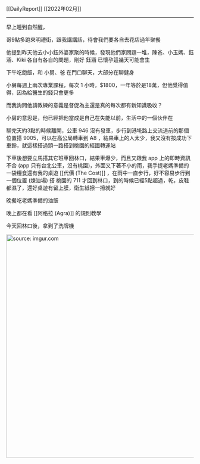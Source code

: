 [[DailyReport]]
[[2022年02月]]

---

早上睡到自然醒，

哥9點多跑來明禮街，跟我講講話，待會我們要各自去花店過年聚餐

他提到昨天他去小小鈺外婆家聚的時候，發現他們家問題一堆，陳爸、小玉媽、鈺涵、Kiki 各自有各自的問題，剛好 鈺涵 已懷孕這幾天可能會生

下午吃飽飯，和 小舅、爸 在門口聊天，大部分在聊健身

小舅每週上兩次專業課程，每次 1 小時，$1800，一年等於是18萬，但他覺得值得，因為給醫生的錢只會更多

而我詢問他請教練的意義是督促為主還是真的每次都有新知識吸收？

小舅的意思是，他已經把他當成是自己在失能以前，生活中的一個伙伴在

聊完天約3點的時候離開，公車 946 沒有發車，步行到港墘路上交流道前的那個位置搭 9005，可以在高公局轉車到 A8 ，結果車上的人太少，我又沒有按成功下車鈴，就這樣搭過頭一路搭到桃園的經國轉運站

下車後想要立馬搭其它班車回林口，結果車爆少，而且又跟我 app 上的即時資訊不合 (app 只有台北公車，沒有桃園)，外面又下著不小的雨，我手提老媽準備的一袋糧食還有我的桌遊 [[代價 (The Cost)]] ，在雨中一直步行，好不容易步行到一個位置 (煉油場) 搭 桃園的 711 才回到林口，到的時候已經5點超過，乾，皮鞋都濕了，還好桌遊有留上膜，衛生紙擦一擦就好

晚餐吃老媽準備的油飯

晚上都在看 [[阿格拉 (Agra)]] 的規則教學

今天回林口後，拿到了洗牌機

<a href="https://imgur.com/WcJwPDR"><img src="https://i.imgur.com/WcJwPDR.jpg" title="source: imgur.com" width="600px"/></a>
